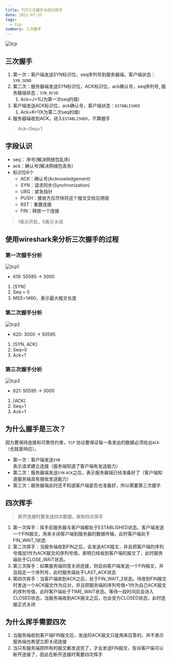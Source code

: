 ```yaml
---
title: TCP三次握手与四次挥手
date: 2022-07-25
tags:
  - tcp
summary: 三次握手
---
```


![tcp](https://tzhen.vip/assets/tcp.png)
## 三次握手
1. 第一次：客户端发送SYN标识位，seq序列号到服务器端，客户端状态：`SYN_SEND`
2. 第二次：服务器端发送SYN标识位，ACK标识位，ack确认号，seq序列号, 服务器端状态：`SYN_RCVD`
    1. Ack=J+1(J为第一次seq的值)
3. 客户端发送ACK标识位，ack确认号，客户端状态：`ESTABLISHED`
    1. Ack=K+1(K为第二次seq的值)
4. 服务器端收到ACK，进入`ESTABLISHED`，不算握手
> Ack=Seq+1
## 字段认识
* seq： 序号(解决网络包乱序)
* ack：确认号(解决网络包丢失)
* 标识位6个
  * ACK：确认号(Acknowledgement)
  * SYN：请求同步(Synchronization)
  * URG：紧急指针
  * PUSH：接收方应尽快将这个报文交给应用层
  * RST：重置连接
  * FIN：释放一个连接
> 1表示开启，0表示关闭
## 使用wireshark来分析三次握手的过程
### 第一次握手分析
![tcp1](https://tzhen.vip/assets/tcp1.png)
* 619: 50595 -> 3000
1. [SYN]
2. Seq = 0
3. MSS=1460，表示最大报文长度
### 第二次握手分析
![tcp2](https://tzhen.vip/assets/tcp2.png)
* 620: 3000 -> 50595
1. [SYN, ACK]
2. Seq=0
3. Ack=1
### 第三次握手分析
![tcp3](https://tzhen.vip/assets/tcp3.png)
* 621: 50595 -> 3000
1. [ACK]
2. Seq=1
3. Ack=1
## 为什么握手是三次？
因为要保持连接和可靠性约束，`TCP` 协议要保证每一条发出的数据必须给出`ACK`（也就是响应）。
* 第一次：客户端发送`SYN`表示请求建立连接（服务端知道了客户端有发送能力）
* 第二次：服务器端发送`SYN` `ACK`之后，表示服务器端已经准备好了（客户端知道服务端具有接收发送能力）
* 第三次：服务器端此时还不知道客户端是否也准备好，所以需要第三次握手


## 四次挥手
> 断开连接时要发送四次数据，故称四次挥手

1. 第一次挥手：挥手前服务器与客户端都处于ESTABLISHED状态。客户端发送一个FIN报文，用来关闭客户端到服务器的数据传输，此时客户端处于FIN_WAIT_1状态
2. 第二次挥手：当服务端收到FIN之后，会发送ACK报文，并且把客户端的序列号值加1作为ACK报文的序列号值，表明已经收到客户端的报文了，此时服务端处于CLOSE_WAIT状态。
3. 第三次挥手：如果服务端同意关闭连接，则会向客户端发送一个FIN报文，并且指定一个序列号，此时服务端处于LAST_ACK状态
4. 第四次挥手：当客户端收到ACK之后，处于FIN_WAIT_2状态。待收到FIN报文时发送一个ACK报文作为应对，并且把服务端的序列号值+1作为自己ACK报文的序列号值，此时客户端处于TIME_WAIT状态。等待一段时间后会进入CLOSED状态，当服务端收到ACK报文之后，也会变为CLOSED状态，此时连接正式关闭

## 为什么挥手需要四次
1. 当服务端收到客户端FIN报文后，发送的ACK报文只是用来应答的，并不表示服务端也希望立即关闭连接
2. 当只有服务端把所有的报文都发送完了，才会发送FIN报文，告诉客户端可以断开连接了，因此在断开连接时需要四次挥手